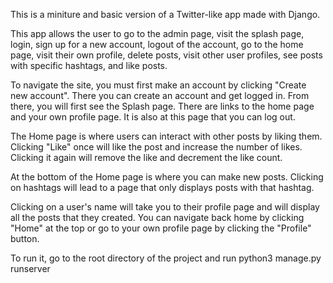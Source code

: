 This is a miniture and basic version of a Twitter-like app made with Django.

This app allows the user to go to the admin page, visit the splash page, login,
sign up for a new account, logout of the account, go to the home page, 
visit their own profile, delete posts, visit other user profiles, see posts
with specific hashtags, and like posts.

To navigate the site, you must first make an account by clicking 
"Create new account". There you can create an account and get logged in. From
there, you will first see the Splash page. There are links to the home page 
and your own profile page. It is also at this page that you can log out. 

The Home page is where users can interact with other posts by liking them.
Clicking "Like" once will like the post and increase the number of likes. 
Clicking it again will remove the like and decrement the like count. 

At the bottom of the Home page is where you can make new posts. Clicking on 
hashtags will lead to a page that only displays posts with that hashtag. 

Clicking on a user's name will take you to their profile page and will display
all the posts that they created. You can navigate back home by clicking "Home"
at the top or go to your own profile page by clicking the "Profile" button.

To run it, go to the root directory of the project and run python3 manage.py runserver
